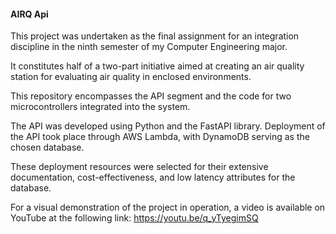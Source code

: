 #### AIRQ Api
This project was undertaken as the final assignment for an integration discipline in the ninth semester of my Computer Engineering major.

It constitutes half of a two-part initiative aimed at creating an air quality station for evaluating air quality in enclosed environments.

This repository encompasses the API segment and the code for two microcontrollers integrated into the system.

The API was developed using Python and the FastAPI library. Deployment of the API took place through AWS Lambda, with DynamoDB serving as the chosen database.

These deployment resources were selected for their extensive documentation, cost-effectiveness, and low latency attributes for the database.

For a visual demonstration of the project in operation, a video is available on YouTube at the following link: https://youtu.be/q_yTyegimSQ
